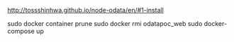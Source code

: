
http://tossshinhwa.github.io/node-odata/en/#1-install

sudo docker container prune
sudo docker rmi odatapoc_web
sudo docker-compose up

